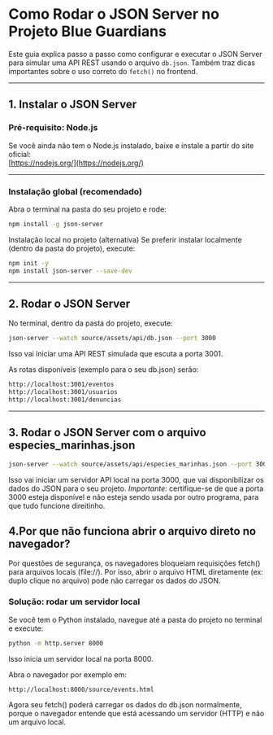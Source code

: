 # Como Rodar o JSON Server no Projeto Blue Guardians

Este guia explica passo a passo como configurar e executar o JSON Server para simular uma API REST usando o arquivo `db.json`. Também traz dicas importantes sobre o uso correto do `fetch()` no frontend.

---

## 1. Instalar o JSON Server

### Pré-requisito: Node.js

Se você ainda não tem o Node.js instalado, baixe e instale a partir do site oficial:  
[https://nodejs.org/](https://nodejs.org/)

---

### Instalação global (recomendado)

Abra o terminal na pasta do seu projeto e rode:

```bash
npm install -g json-server
```

Instalação local no projeto (alternativa)
Se preferir instalar localmente (dentro da pasta do projeto), execute:

```bash
npm init -y
npm install json-server --save-dev
```

---
## 2. Rodar o JSON Server
No terminal, dentro da pasta do projeto, execute:

```bash
json-server --watch source/assets/api/db.json --port 3000
```
Isso vai iniciar uma API REST simulada que escuta a porta 3001.

As rotas disponíveis (exemplo para o seu db.json) serão:
```bash
http://localhost:3001/eventos
http://localhost:3001/usuarios
http://localhost:3001/denuncias
```
---
## 3. Rodar o JSON Server com o arquivo especies_marinhas.json
```bash
json-server --watch source/assets/api/especies_marinhas.json --port 3000
```
Isso vai iniciar um servidor API local na porta 3000, que vai disponibilizar os dados do JSON para o seu projeto.
*Importante:* certifique-se de que a porta 3000 esteja disponível e não esteja sendo usada por outro programa, para que tudo funcione direitinho.

## 4.Por que não funciona abrir o arquivo direto no navegador?
Por questões de segurança, os navegadores bloqueiam requisições fetch() para arquivos locais (file://). Por isso, abrir o arquivo HTML diretamente (ex: duplo clique no arquivo) pode não carregar os dados do JSON.

### Solução: rodar um servidor local
Se você tem o Python instalado, navegue até a pasta do projeto no terminal e execute:
```bash
python -m http.server 8000
```
Isso inicia um servidor local na porta 8000.

Abra o navegador por exemplo em:
```bash
http://localhost:8000/source/events.html
```
Agora seu fetch() poderá carregar os dados do db.json normalmente, porque o navegador entende que está acessando um servidor (HTTP) e não um arquivo local.
